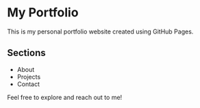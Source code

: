 # My Portfolio

This is my personal portfolio website created using GitHub Pages.

## Sections

- About
- Projects
- Contact

Feel free to explore and reach out to me!
